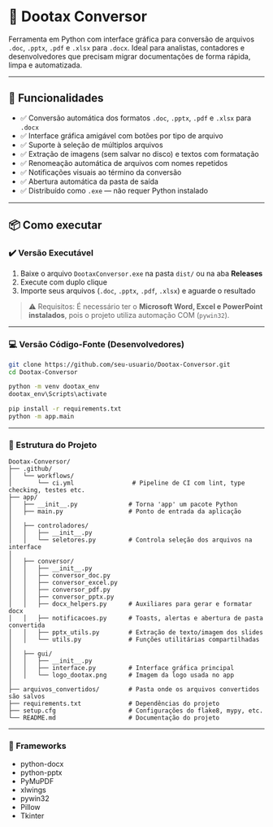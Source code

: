 # 📝 Dootax Conversor

Ferramenta em Python com interface gráfica para conversão de arquivos `.doc`, `.pptx`, `.pdf` e `.xlsx` para `.docx`. Ideal para analistas, contadores e desenvolvedores que precisam migrar documentações de forma rápida, limpa e automatizada.

---

## 🚀 Funcionalidades

- ✅ Conversão automática dos formatos `.doc`, `.pptx`, `.pdf` e `.xlsx` para `.docx`
- ✅ Interface gráfica amigável com botões por tipo de arquivo
- ✅ Suporte à seleção de múltiplos arquivos
- ✅ Extração de imagens (sem salvar no disco) e textos com formatação
- ✅ Renomeação automática de arquivos com nomes repetidos
- ✅ Notificações visuais ao término da conversão
- ✅ Abertura automática da pasta de saída
- ✅ Distribuído como `.exe` — não requer Python instalado

---

## 📦 Como executar

### ✔️ Versão Executável

1. Baixe o arquivo `DootaxConversor.exe` na pasta `dist/` ou na aba **Releases**
2. Execute com duplo clique
3. Importe seus arquivos (`.doc`, `.pptx`, `.pdf`, `.xlsx`) e aguarde o resultado

> ⚠️ Requisitos: É necessário ter o **Microsoft Word, Excel e PowerPoint instalados**, pois o projeto utiliza automação COM (`pywin32`).

---

### 💻 Versão Código-Fonte (Desenvolvedores)

```bash
git clone https://github.com/seu-usuario/Dootax-Conversor.git
cd Dootax-Conversor

python -m venv dootax_env
dootax_env\Scripts\activate

pip install -r requirements.txt
python -m app.main
```
---

### 📂 Estrutura do Projeto

```plaintext
Dootax-Conversor/
├── .github/
│   └── workflows/
│       └── ci.yml                # Pipeline de CI com lint, type checking, testes etc.
├── app/
│   ├── __init__.py              # Torna 'app' um pacote Python
│   ├── main.py                  # Ponto de entrada da aplicação
│
│   ├── controladores/
│   │   ├── __init__.py
│   │   └── seletores.py         # Controla seleção dos arquivos na interface
│
│   ├── conversor/
│   │   ├── __init__.py
│   │   ├── conversor_doc.py
│   │   ├── conversor_excel.py
│   │   ├── conversor_pdf.py
│   │   ├── conversor_pptx.py
│   │   ├── docx_helpers.py      # Auxiliares para gerar e formatar docx
│   │   ├── notificacoes.py      # Toasts, alertas e abertura de pasta convertida
│   │   ├── pptx_utils.py        # Extração de texto/imagem dos slides
│   │   └── utils.py             # Funções utilitárias compartilhadas
│
│   ├── gui/
│   │   ├── __init__.py
│   │   ├── interface.py         # Interface gráfica principal
│   │   └── logo_dootax.png      # Imagem da logo usada no app
│
├── arquivos_convertidos/        # Pasta onde os arquivos convertidos são salvos
├── requirements.txt             # Dependências do projeto
├── setup.cfg                    # Configurações do flake8, mypy, etc.
└── README.md                    # Documentação do projeto
```


---

### 🧪 Frameworks

- python-docx
- python-pptx
- PyMuPDF
- xlwings
- pywin32
- Pillow
- Tkinter
